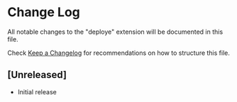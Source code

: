# Change Log

All notable changes to the "deploye" extension will be documented in this file.

Check [Keep a Changelog](http://keepachangelog.com/) for recommendations on how to structure this file.

## [Unreleased]

- Initial release